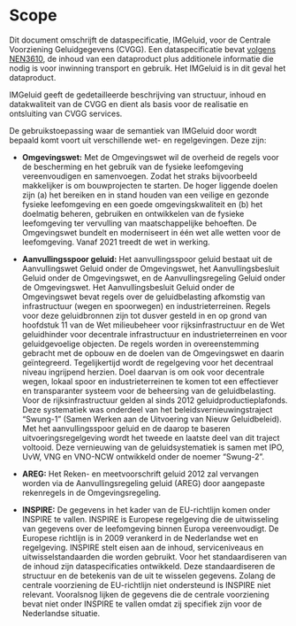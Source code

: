 Scope 
========

Dit document omschrijft de dataspecificatie, IMGeluid, voor de Centrale
Voorziening Geluidgegevens (CVGG). Een dataspecificatie bevat [volgens NEN3610](https://geonovum.github.io/bmgi/docs/#dataproductspecificatie-nl), de inhoud van een
dataproduct plus additionele informatie die nodig is voor inwinning transport en
gebruik. 
Het IMGeluid is in dit geval het dataproduct.

IMGeluid geeft de gedetailleerde beschrijving van structuur, inhoud en
datakwaliteit van de CVGG en dient als basis voor de realisatie en ontsluiting
van CVGG services.

De gebruikstoepassing waar de semantiek van IMGeluid door wordt bepaald komt
voort uit verschillende wet- en regelgevingen. Deze zijn:

-   **Omgevingswet:** Met de Omgevingswet wil de overheid de regels voor de
    bescherming en het gebruik van de fysieke leefomgeving vereenvoudigen en
    samenvoegen. Zodat het straks bijvoorbeeld makkelijker is om bouwprojecten
    te starten. De hoger liggende doelen zijn (a) het bereiken en in stand
    houden van een veilige en gezonde fysieke leefomgeving en een goede
    omgevingskwaliteit en (b) het doelmatig beheren, gebruiken en ontwikkelen
    van de fysieke leefomgeving ter vervulling van maatschappelijke behoeften.
    De Omgevingswet bundelt en moderniseert in één wet alle wetten voor de
    leefomgeving. Vanaf 2021 treedt de wet in werking.

-   **Aanvullingsspoor geluid:** Het aanvullingsspoor geluid bestaat uit de
    Aanvullingswet Geluid onder de Omgevingswet, het Aanvullingsbesluit Geluid
    onder de Omgevingswet, en de Aanvullingsregeling Geluid onder de
    Omgevingswet. Het Aanvullingsbesluit Geluid onder de Omgevingswet bevat
    regels over de geluidbelasting afkomstig van infrastructuur (wegen en
    spoorwegen) en industrieterreinen. Regels voor deze geluidbronnen zijn tot
    dusver gesteld in en op grond van hoofdstuk 11 van de Wet milieubeheer voor
    rijksinfrastructuur en de Wet geluidhinder voor decentrale infrastructuur en
    industrieterreinen en voor geluidgevoelige objecten. De regels worden in
    overeenstemming gebracht met de opbouw en de doelen van de Omgevingswet en
    daarin geïntegreerd. Tegelijkertijd wordt de regelgeving voor het decentraal
    niveau ingrijpend herzien. Doel daarvan is om ook voor decentrale wegen,
    lokaal spoor en industrieterreinen te komen tot een effectiever en
    transparanter systeem voor de beheersing van de geluidbelasting. Voor de
    rijksinfrastructuur gelden al sinds 2012 geluidproductieplafonds. Deze
    systematiek was onderdeel van het beleidsvernieuwingstraject “Swung-1”
    (Samen Werken aan de Uitvoering van Nieuw Geluidbeleid). Met het
    aanvullingsspoor geluid en de daarop te baseren uitvoeringsregelgeving wordt
    het tweede en laatste deel van dit traject voltooid. Deze vernieuwing van de
    geluidsystematiek is samen met IPO, UvW, VNG en VNO-NCW ontwikkeld onder de
    noemer “Swung-2”.

-   **AREG:** Het Reken- en meetvoorschrift geluid 2012 zal vervangen worden via
    de Aanvullingsregeling geluid (AREG) door aangepaste rekenregels in de
    Omgevingsregeling.

-   **INSPIRE:** De gegevens in het kader van de EU-richtlijn komen onder
    INSPIRE te vallen. INSPIRE is Europese regelgeving die de uitwisseling van
    gegevens over de leefomgeving binnen Europa vereenvoudigt. De Europese
    richtlijn is in 2009 verankerd in de Nederlandse wet en regelgeving. INSPIRE
    stelt eisen aan de inhoud, serviceniveaus en uitwisselstandaarden die worden
    gebruikt. Voor het standaardiseren van de inhoud zijn dataspecificaties
    ontwikkeld. Deze standaardiseren de structuur en de betekenis van de uit te
    wisselen gegevens. Zolang de centrale voorziening de EU-richtlijn niet
    ondersteund is INSPIRE niet relevant. Vooralsnog lijken de gegevens die de
    centrale voorziening bevat niet onder INSPIRE te vallen omdat zij specifiek
    zijn voor de Nederlandse situatie.
